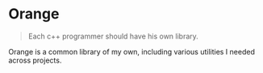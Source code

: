 # Orange

> Each c++ programmer should have his own library.

Orange is a common library of my own, including various utilities I needed across projects.